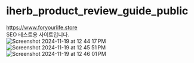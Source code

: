# iherb_product_review_guide_public

https://www.foryourlife.store<br>
SEO 테스트용 사이트입니다.<br>
![Screenshot 2024-11-19 at 12 44 17 PM](https://github.com/user-attachments/assets/3128ab44-6133-4a00-9224-078861b1b188)<br>
![Screenshot 2024-11-19 at 12 45 51 PM](https://github.com/user-attachments/assets/19cf67ea-873a-42b6-9de6-6d3f5064c00e)<br>
![Screenshot 2024-11-19 at 12 46 01 PM](https://github.com/user-attachments/assets/db8c52b8-be30-44d6-bf88-20f26db7c4e6)<br>
